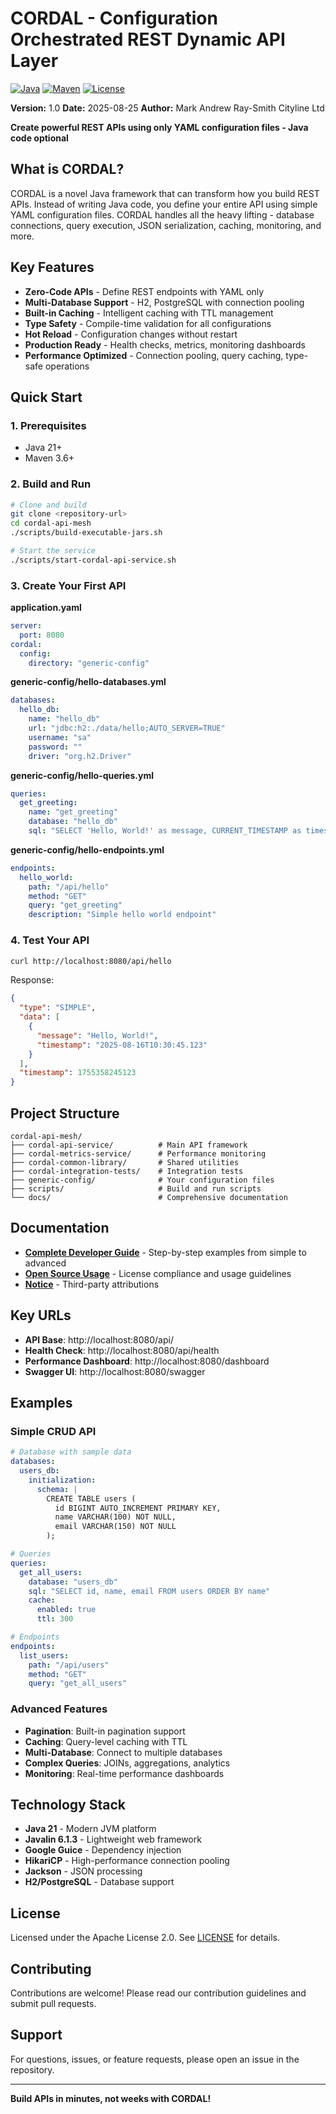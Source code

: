 # CORDAL - Configuration Orchestrated REST Dynamic API Layer

[![Java](https://img.shields.io/badge/Java-23-orange.svg)](https://openjdk.java.net/projects/jdk/23/)
[![Maven](https://img.shields.io/badge/Maven-3.8+-blue.svg)](https://maven.apache.org/)
[![License](https://img.shields.io/badge/License-Apache%202.0-blue.svg)](https://opensource.org/licenses/Apache-2.0)

**Version:** 1.0
**Date:** 2025-08-25
**Author:** Mark Andrew Ray-Smith Cityline Ltd

**Create powerful REST APIs using only YAML configuration files - Java code optional**

## What is CORDAL?

CORDAL is a novel Java framework that can transform how you build REST APIs. Instead of writing Java code, you define your entire API using simple YAML configuration files. CORDAL handles all the heavy lifting - database connections, query execution, JSON serialization, caching, monitoring, and more.

## Key Features

- **Zero-Code APIs** - Define REST endpoints with YAML only
- **Multi-Database Support** - H2, PostgreSQL with connection pooling
- **Built-in Caching** - Intelligent caching with TTL management
- **Type Safety** - Compile-time validation for all configurations
- **Hot Reload** - Configuration changes without restart
- **Production Ready** - Health checks, metrics, monitoring dashboards
- **Performance Optimized** - Connection pooling, query caching, type-safe operations

## Quick Start

### 1. Prerequisites
- Java 21+
- Maven 3.6+

### 2. Build and Run
```bash
# Clone and build
git clone <repository-url>
cd cordal-api-mesh
./scripts/build-executable-jars.sh

# Start the service
./scripts/start-cordal-api-service.sh
```

### 3. Create Your First API

**application.yaml**
```yaml
server:
  port: 8080
cordal:
  config:
    directory: "generic-config"
```

**generic-config/hello-databases.yml**
```yaml
databases:
  hello_db:
    name: "hello_db"
    url: "jdbc:h2:./data/hello;AUTO_SERVER=TRUE"
    username: "sa"
    password: ""
    driver: "org.h2.Driver"
```

**generic-config/hello-queries.yml**
```yaml
queries:
  get_greeting:
    name: "get_greeting"
    database: "hello_db"
    sql: "SELECT 'Hello, World!' as message, CURRENT_TIMESTAMP as timestamp"
```

**generic-config/hello-endpoints.yml**
```yaml
endpoints:
  hello_world:
    path: "/api/hello"
    method: "GET"
    query: "get_greeting"
    description: "Simple hello world endpoint"
```

### 4. Test Your API
```bash
curl http://localhost:8080/api/hello
```

Response:
```json
{
  "type": "SIMPLE",
  "data": [
    {
      "message": "Hello, World!",
      "timestamp": "2025-08-16T10:30:45.123"
    }
  ],
  "timestamp": 1755358245123
}
```

## Project Structure

```
cordal-api-mesh/
├── cordal-api-service/          # Main API framework
├── cordal-metrics-service/      # Performance monitoring  
├── cordal-common-library/       # Shared utilities
├── cordal-integration-tests/    # Integration tests
├── generic-config/              # Your configuration files
├── scripts/                     # Build and run scripts
└── docs/                        # Comprehensive documentation
```

## Documentation

- **[Complete Developer Guide](docs/CORDAL_COMPREHENSIVE_GUIDE.md)** - Step-by-step examples from simple to advanced
- **[Open Source Usage](OPEN_SOURCE_USAGE.md)** - License compliance and usage guidelines
- **[Notice](NOTICE)** - Third-party attributions

## Key URLs

- **API Base**: http://localhost:8080/api/
- **Health Check**: http://localhost:8080/api/health
- **Performance Dashboard**: http://localhost:8080/dashboard
- **Swagger UI**: http://localhost:8080/swagger

## Examples

### Simple CRUD API
```yaml
# Database with sample data
databases:
  users_db:
    initialization:
      schema: |
        CREATE TABLE users (
          id BIGINT AUTO_INCREMENT PRIMARY KEY,
          name VARCHAR(100) NOT NULL,
          email VARCHAR(150) NOT NULL
        );

# Queries
queries:
  get_all_users:
    database: "users_db"
    sql: "SELECT id, name, email FROM users ORDER BY name"
    cache:
      enabled: true
      ttl: 300

# Endpoints
endpoints:
  list_users:
    path: "/api/users"
    method: "GET"
    query: "get_all_users"
```

### Advanced Features
- **Pagination**: Built-in pagination support
- **Caching**: Query-level caching with TTL
- **Multi-Database**: Connect to multiple databases
- **Complex Queries**: JOINs, aggregations, analytics
- **Monitoring**: Real-time performance dashboards

## Technology Stack

- **Java 21** - Modern JVM platform
- **Javalin 6.1.3** - Lightweight web framework
- **Google Guice** - Dependency injection
- **HikariCP** - High-performance connection pooling
- **Jackson** - JSON processing
- **H2/PostgreSQL** - Database support

## License

Licensed under the Apache License 2.0. See [LICENSE](LICENSE) for details.

## Contributing

Contributions are welcome! Please read our contribution guidelines and submit pull requests.

## Support

For questions, issues, or feature requests, please open an issue in the repository.

---

**Build APIs in minutes, not weeks with CORDAL!**
